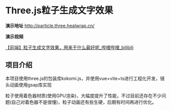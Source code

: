 # Three.js粒子生成文字效果

**演示地址**
http://particle.three.healwrap.cn/

**演示视频**

[【前端】粒子生成文字效果，用来干什么最好呢_哔哩哔哩_bilibili](https://www.bilibili.com/video/BV1kw411M7CF/)

## 项目介绍

本项目使用three.js的包装库kokomi.js，并使用vue+vite+ts进行工程化开发，镜头动画使用gsap库实现

粒子使用着色器材质(使用GPU渲染)，大幅度提升了性能，不过目前还存在不少问题(自己对着色器不是很懂)，粒子动画还有些生硬，后期有时间再进行优化。

